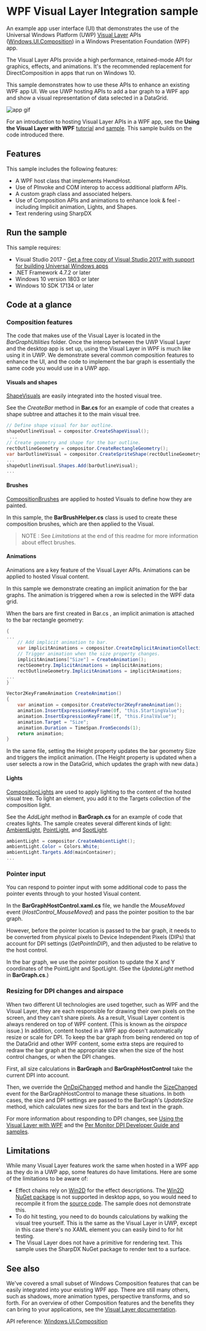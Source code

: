 # WPF Visual Layer Integration sample

An example app user interface (UI) that demonstrates the use of the Universal Windows Platform (UWP) [Visual Layer](https://docs.microsoft.com/windows/uwp/composition/visual-layer) APIs ([Windows.UI.Composition](https://docs.microsoft.com/uwp/api/windows.ui.composition)) in a Windows Presentation Foundation (WPF) app.

The Visual Layer APIs provide a high performance, retained-mode API for graphics, effects, and animations. It's the recommended  replacement for DirectComposition in apps that run on Windows 10.

This sample demonstrates how to use these APIs to enhance an existing WPF app UI. We use UWP hosting APIs to add a bar graph to a WPF app and show a visual representation of data selected in a DataGrid.

![app gif](https://media.giphy.com/media/ckzSDh68pZEgg8zXjt/giphy.gif)

For an introduction to hosting Visual Layer APIs in a WPF app, see the **Using the Visual Layer with WPF** [tutorial](https://docs.microsoft.com/windows/uwp/composition/using-the-visual-layer-with-wpf) and [sample](https://github.com/Microsoft/Windows.UI.Composition-Win32-Samples/tree/master/hello-comp-wpf/dotnet/WPF/HelloComposition). This sample builds on the code introduced there.

## Features

This sample includes the following features:

- A WPF host class that implements HwndHost.
- Use of PInvoke and COM interop to access additional platform APIs.
- A custom graph class and associated helpers.
- Use of Composition APIs and animations to enhance look & feel - including Implicit animation, Lights, and Shapes.
- Text rendering using SharpDX

## Run the sample

This sample requires:

- Visual Studio 2017 - [Get a free copy of Visual Studio 2017 with support for building Universal Windows apps](http://go.microsoft.com/fwlink/?LinkID=280676)
- .NET Framework 4.7.2 or later
- Windows 10 version 1803 or later
- Windows 10 SDK 17134 or later

## Code at a glance

### Composition features

The code that makes use of the Visual Layer is located in the _BarGraphUtilities_ folder. Once the interop between the UWP Visual Layer and the desktop app is set up, using the Visual Layer in WPF is much like using it in UWP. We demonstrate several common composition features to enhance the UI, and the code to implement the bar graph is essentially the same code you would use in a UWP app.

#### Visuals and shapes

[ShapeVisuals](https://docs.microsoft.com/uwp/api/windows.ui.composition.shapevisual) are easily integrated into the hosted visual tree.  

See the _CreateBar_ method in **Bar.cs** for an example of code that creates a shape subtree and attaches it to the main visual tree.

```csharp
// Define shape visual for bar outline.
shapeOutlineVisual = compositor.CreateShapeVisual();
 ...
// Create geometry and shape for the bar outline.
rectOutlineGeometry = compositor.CreateRectangleGeometry();
var barOutlineVisual = compositor.CreateSpriteShape(rectOutlineGeometry);
...
shapeOutlineVisual.Shapes.Add(barOutlineVisual);
...
```

#### Brushes

[CompositionBrushes](https://docs.microsoft.com/uwp/api/windows.ui.composition.compositionbrush) are applied to hosted Visuals to define how they are painted.

In this sample, the **BarBrushHelper.cs** class is used to create these composition brushes, which are then applied to the Visual.  

> NOTE : See _Limitations_ at the end of this readme for more information about effect brushes.  

#### Animations

Animations are a key feature of the Visual Layer APIs. Animations can be applied to hosted Visual content.  

In this sample we demonstrate creating an implicit animation for the bar graphs. The animation is triggered when a row is selected in the WPF data grid.  

When the bars are first created in Bar.cs , an implicit animation is attached to the bar rectangle geometry:

```csharp
{
...
    // Add implicit animation to bar.
    var implicitAnimations = compositor.CreateImplicitAnimationCollection();
    // Trigger animation when the size property changes.
    implicitAnimations["Size"] = CreateAnimation();
    rectGeometry.ImplicitAnimations = implicitAnimations;
    rectOutlineGeometry.ImplicitAnimations = implicitAnimations;
...
}

Vector2KeyFrameAnimation CreateAnimation()
{
    var animation = compositor.CreateVector2KeyFrameAnimation();
    animation.InsertExpressionKeyFrame(0f, "this.StartingValue");
    animation.InsertExpressionKeyFrame(1f, "this.FinalValue");
    animation.Target = "Size";
    animation.Duration = TimeSpan.FromSeconds(1);
    return animation;
}
```

In the same file, setting the Height property updates the bar geometry Size and triggers the implicit animation. (The Height property is updated when a user selects a row in the DataGrid, which updates the graph with new data.)

#### Lights

[CompositionLights](https://docs.microsoft.com/uwp/api/windows.ui.composition.compositionlight) are used to apply lighting to the content of the hosted visual tree. To light an element, you add it to the Targets collection of the composition light.

See the _AddLight_ method in **BarGraph.cs** for an example of code that creates lights. The sample creates several different kinds of light: [AmbientLight](https://docs.microsoft.com/uwp/api/windows.ui.composition.ambientlight), [PointLight](https://docs.microsoft.com/uwp/api/windows.ui.composition.pointlight), and [SpotLight](https://docs.microsoft.com/uwp/api/windows.ui.composition.spotlight).

```csharp
ambientLight = compositor.CreateAmbientLight();
ambientLight.Color = Colors.White;
ambientLight.Targets.Add(mainContainer);
...
```

### Pointer input

You can respond to pointer input with some additional code to pass the pointer events through to your hosted Visual content.  

In the **BarGraphHostControl.xaml.cs** file, we handle the _MouseMoved_ event (*HostControl_MouseMoved*) and pass the pointer position to the bar graph.

However, before the pointer location is passed to the bar graph, it needs to be converted from physical pixels to Device Independent Pixels (DIPs) that account for DPI settings (_GetPointInDIP_), and then adjusted to be relative to the host control.

In the bar graph, we use the pointer position to update the X and Y coordinates of the PointLight and SpotLight. (See the _UpdateLight_ method in **BarGraph.cs**.)

### Resizing for DPI changes and airspace

When two different UI technologies are used together, such as WPF and the Visual Layer, they are each responsible for drawing their own pixels on the screen, and they can't share pixels. As a result, Visual Layer content is always rendered on top of WPF content. (This is known as the _airspace_ issue.) In addition, content hosted in a WPF app doesn't automatically resize or scale for DPI. To keep the bar graph from being rendered on top of the DataGrid and other WPF content, some extra steps are required to redraw the bar graph at the appropriate size when the size of the host control changes, or when the DPI changes. 

First, all size calculations in **BarGraph** and **BarGraphHostControl** take the current DPI into account.

Then, we override the [OnDpiChanged](https://docs.microsoft.com/dotnet/api/system.windows.media.visual.ondpichanged) method and handle the [SizeChanged](https://docs.microsoft.com/dotnet/api/system.windows.frameworkelement.sizechanged) event for the BarGraphHostControl to manage these situations. In both cases, the size and DPI settings are passed to the BarGraph's _UpdateSize_ method, which calculates new sizes for the bars and text in the graph.

For more information about responding to DPI changes, see [Using the Visual Layer with WPF](https://docs.microsoft.com/windows/uwp/composition/using-the-visual-layer-with-wpf) and the [Per Monitor DPI Developer Guide and samples](https://github.com/Microsoft/WPF-Samples/tree/master/PerMonitorDPI).

## Limitations

While many Visual Layer features work the same when hosted in a WPF app as they do in a UWP app, some features do have limitations. Here are some of the limitations to be aware of:

- Effect chains rely on [Win2D](http://microsoft.github.io/Win2D/html/Introduction.htm) for the effect descriptions. The [Win2D NuGet package](https://www.nuget.org/packages/Win2D.uwp) is not supported in desktop apps, so you would need to recompile it from the [source code](https://github.com/Microsoft/Win2D). The sample does not demonstrate this.
- To do hit testing, you need to do bounds calculations by walking the visual tree yourself. This is the same as the Visual Layer in UWP, except in this case there's no XAML element you can easily bind to for hit testing. 
- The Visual Layer does not have a primitive for rendering text. This sample uses the SharpDX NuGet package to render text to a surface.

## See also

We've covered a small subset of Windows Composition features that can be easily integrated into your existing WPF app. There are still many others, such as shadows, more animation types, perspective transforms, and so forth. For an overview of other Composition features and the benefits they can bring to your applications, see the [Visual Layer documentation](https://docs.microsoft.com/windows/uwp/composition/visual-layer).

API reference: [Windows.UI.Composition](https://docs.microsoft.com/uwp/api/windows.ui.composition)
